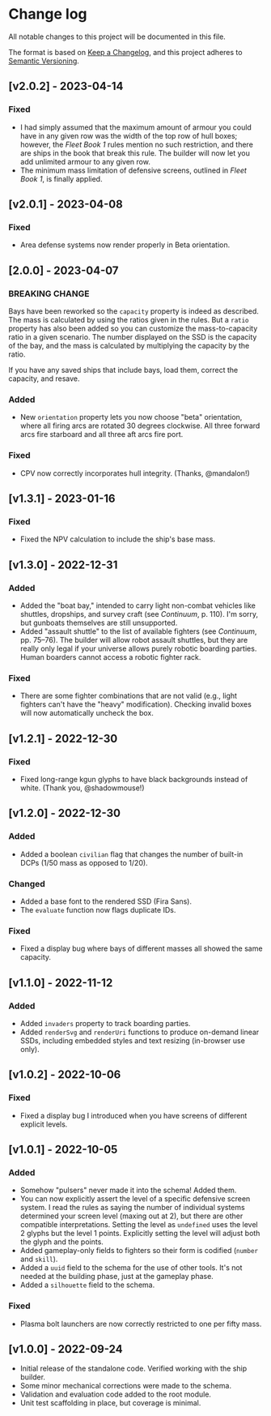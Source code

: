 # Change log

All notable changes to this project will be documented in this file.

The format is based on [Keep a Changelog](https://keepachangelog.com/en/1.0.0/),
and this project adheres to [Semantic Versioning](https://semver.org/spec/v2.0.0.html).

## [v2.0.2] - 2023-04-14

### Fixed

* I had simply assumed that the maximum amount of armour you could have in any given row was the width of the top row of hull boxes; however, the *Fleet Book 1* rules mention no such restriction, and there are ships in the book that break this rule. The builder will now let you add unlimited armour to any given row.
* The minimum mass limitation of defensive screens, outlined in *Fleet Book 1*, is finally applied.

## [v2.0.1] - 2023-04-08

### Fixed

* Area defense systems now render properly in Beta orientation.

## [2.0.0] - 2023-04-07

### BREAKING CHANGE

Bays have been reworked so the `capacity` property is indeed as described. The mass is calculated by using the ratios given in the rules. But a `ratio` property has also been added so you can customize the mass-to-capacity ratio in a given scenario. The number displayed on the SSD is the capacity of the bay, and the mass is calculated by multiplying the capacity by the ratio.

If you have any saved ships that include bays, load them, correct the capacity, and resave.

### Added

* New `orientation` property lets you now choose "beta" orientation, where all firing arcs are rotated 30 degrees clockwise. All three forward arcs fire starboard and all three aft arcs fire port.

### Fixed

* CPV now correctly incorporates hull integrity. (Thanks, @mandalon!)

## [v1.3.1] - 2023-01-16

### Fixed

* Fixed the NPV calculation to include the ship's base mass.

## [v1.3.0] - 2022-12-31

### Added

* Added the "boat bay," intended to carry light non-combat vehicles like shuttles, dropships, and survey craft (see *Continuum*, p. 110). I'm sorry, but gunboats themselves are still unsupported.
* Added "assault shuttle" to the list of available fighters (see *Continuum*, pp. 75–76). The builder will allow robot assault shuttles, but they are really only legal if your universe allows purely robotic boarding parties. Human boarders cannot access a robotic fighter rack.

### Fixed

* There are some fighter combinations that are not valid (e.g., light fighters can't have the "heavy" modification). Checking invalid boxes will now automatically uncheck the box.

## [v1.2.1] - 2022-12-30

### Fixed

* Fixed long-range kgun glyphs to have black backgrounds instead of white. (Thank you, @shadowmouse!)

## [v1.2.0] - 2022-12-30

### Added

* Added a boolean `civilian` flag that changes the number of built-in DCPs (1/50 mass as opposed to 1/20).

### Changed

* Added a base font to the rendered SSD (Fira Sans).
* The `evaluate` function now flags duplicate IDs.

### Fixed

* Fixed a display bug where bays of different masses all showed the same capacity.

## [v1.1.0] - 2022-11-12

### Added

* Added `invaders` property to track boarding parties.
* Added `renderSvg` and `renderUri` functions to produce on-demand linear SSDs, including embedded styles and text resizing (in-browser use only).

## [v1.0.2] - 2022-10-06

### Fixed

* Fixed a display bug I introduced when you have screens of different explicit levels.

## [v1.0.1] - 2022-10-05

### Added

* Somehow "pulsers" never made it into the schema! Added them.
* You can now explicitly assert the level of a specific defensive screen system. I read the rules as saying the number of individual systems determined your screen level (maxing out at 2), but there are other compatible interpretations. Setting the level as `undefined` uses the level 2 glyphs but the level 1 points. Explicitly setting the level will adjust both the glyph and the points.
* Added gameplay-only fields to fighters so their form is codified (`number` and `skill`).
* Added a `uuid` field to the schema for the use of other tools. It's not needed at the building phase, just at the gameplay phase.
* Added a `silhouette` field to the schema.

### Fixed

* Plasma bolt launchers are now correctly restricted to one per fifty mass.

## [v1.0.0] - 2022-09-24

* Initial release of the standalone code. Verified working with the ship builder.
* Some minor mechanical corrections were made to the schema.
* Validation and evaluation code added to the root module.
* Unit test scaffolding in place, but coverage is minimal.
